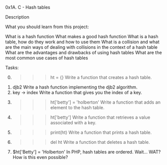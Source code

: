 0x1A. C - Hash tables

Description

What you should learn from this project:

What is a hash function
What makes a good hash function
What is a hash table, how do they work and how to use them
What is a collision and what are the main ways of dealing with collisions in the context of a hash table
What are the advantages and drawbacks of using hash tables
What are the most common use cases of hash tables

Tasks:

0. >>> ht = {}
Write a function that creates a hash table.
1. djb2
Write a hash function implementing the djb2 algorithm.
2. key -> index
Write a function that gives you the index of a key.
3. >>> ht['betty'] = 'holberton'
Write a function that adds an element to the hash table.
4. >>> ht['betty']
Write a function that retrieves a value associated with a key.
5. >>> print(ht)
Write a function that prints a hash table.
6. >>> del ht
Write a function that deletes a hash table.
7. $ht['Betty'] = 'Holberton'
In PHP, hash tables are ordered. Wait… WAT? How is this even possible?
